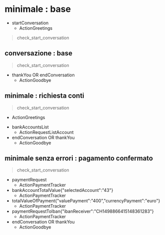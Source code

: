 # minimale : base
* startConversation
  - ActionGreetings
> check_start_conversation

## conversazione : base
> check_start_conversation
* thankYou OR endConversation
  - ActionGoodbye

## minimale : richiesta conti
> check_start_conversation
  - ActionGreetings
* bankAccountsList
  - ActionRequestListAccount
* endConversation OR thankYou
  - ActionGoodbye

## minimale senza errori : pagamento confermato
> check_start_conversation
* paymentRequest
  - ActionPaymentTracker
* bankAccountTotalValue{"selectedAccount":"43"}
  - ActionPaymentTracker
* totalValueOfPayment{"valuePayment":"400","currencyPayment":"euro"}
  - ActionPaymentTracker
* paymentRequestToIban{"ibanReceiver":"CH1498866415148361283"}
  - ActionPaymentTracker
* endConversation OR thankYou
  - ActionGoodbye
